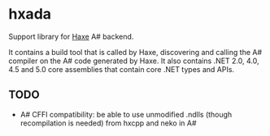 # hxada

Support library for [Haxe](https://github.com/HaxeFoundation/haxe) A# backend.

It contains a build tool that is called by Haxe, discovering and calling the A# compiler on the A# code generated by Haxe. It also contains .NET 2.0, 4.0, 4.5 and 5.0 core assemblies that contain core .NET types and APIs.

## TODO
 * A# CFFI compatibility: be able to use unmodified .ndlls (though recompilation is needed) from hxcpp and neko in A#
